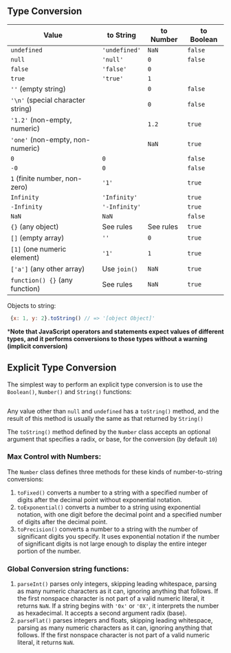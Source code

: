 ## Type Conversion

| Value                            | to String     | to Number | to Boolean |
|----------------------------------|---------------|-----------|------------|
| `undefined`                      | `'undefined'` | `NaN`     | `false`    |
| `null`                           | `'null'`      | `0`       | `false`    |
| `false`                          | `'false'`     | `0`       |            |
| `true`                           | `'true'`      | `1`       |            |
| `''` (empty string)              |               | `0`       | `false`    |
| `'\n'` (special character string) |               | `0`       | `false`    |
| `'1.2'` (non-empty, numeric)     |               | `1.2`     | `true`     |
| `'one'` (non-empty, non-numeric) |               | `NaN`     | `true`     |
| `0`                              | `0`           |           | `false`    |
| `-0`                             | `0`           |           | `false`    |
| `1` (finite number, non-zero)    | `'1'`         |           | `true`     |
| `Infinity`                       | `'Infinity'`  |           | `true`     |
| `-Infinity`                      | `'-Infinity'` |           | `true`     |
| `NaN`                            | `NaN`         |           | `false`    |
| `{}` (any object)                | See rules     | See rules | `true`     |
| `[]` (empty array)               | `''`          | `0`       | `true`     |
| `[1]` (one numeric element)      | `'1'`         | `1`       | `true`     |
| `['a']` (any other array)        | Use `join()`  | `NaN`     | `true`     |
| `function() {}` (any function)   | See rules     | `NaN`     | `true`     |

Objects to string:
```js
 {x: 1, y: 2}.toString() // => '[object Object]'
```

***Note that JavaScript operators and statements expect values of different types, and it performs conversions to those types without a warning (implicit conversion)**

## Explicit Type Conversion

The simplest way to perform an explicit type conversion is to use the `Boolean()`, `Number()` and `String()` functions:

```js

```

Any value other than `null` and `undefined` has a `toString()` method, and the result of this method is usually the same as that returned by `String()`

The `toString()` method defined by the `Number` class accepts an optional argument that specifies a radix, or base, for the conversion (by default `10`)

### Max Control with Numbers:

The `Number` class defines three methods for these kinds of number-to-string conversions:

1. `toFixed()` converts a number to a string with a specified number of digits after the decimal point without exponential notation.
2. `toExponential()` converts a number to a string using exponential notation, with one digit before the decimal point and a specified number of digits after the decimal point.
3. `toPrecision()` converts a number to a string with the number of significant digits you specify. It uses exponential notation if the number of significant digits is not large enough to display the entire integer portion of the number.

### Global Conversion string functions:

1. `parseInt()` parses only integers, skipping leading whitespace, parsing as many numeric characters as it can, ignoring anything that follows. If the first nonspace character is not part of a valid numeric literal, it returns `NaN`. If a string begins with `'0x'` or `'0X'`, it interprets the number as hexadecimal. It accepts a second argument radix (base).
2. `parseFlat()` parses integers and floats, skipping leading whitespace, parsing as many numeric characters as it can, ignoring anything that follows. If the first nonspace character is not part of a valid numeric literal, it returns `NaN`.
